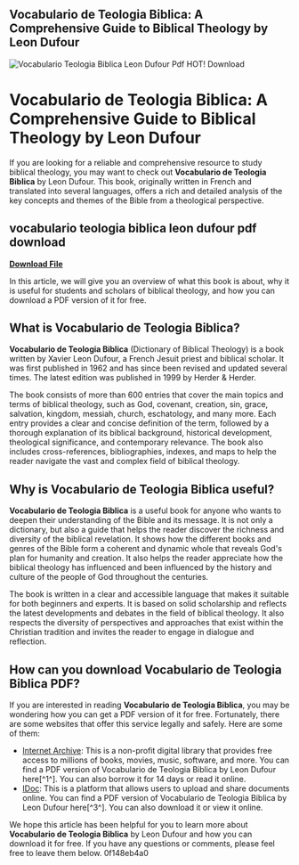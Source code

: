 ## Vocabulario de Teologia Biblica: A Comprehensive Guide to Biblical Theology by Leon Dufour

 
![Vocabulario Teologia Biblica Leon Dufour Pdf HOT! Download](https://secure.gravatar.com/avatar/a1c93d2fb1f51c633bf8c2ed3f5755ab?s=150&d=mm&r=g)

 
# Vocabulario de Teologia Biblica: A Comprehensive Guide to Biblical Theology by Leon Dufour
  
If you are looking for a reliable and comprehensive resource to study biblical theology, you may want to check out **Vocabulario de Teologia Biblica** by Leon Dufour. This book, originally written in French and translated into several languages, offers a rich and detailed analysis of the key concepts and themes of the Bible from a theological perspective.
 
## vocabulario teologia biblica leon dufour pdf download


[**Download File**](https://denirade.blogspot.com/?download=2tLfmN)

  
In this article, we will give you an overview of what this book is about, why it is useful for students and scholars of biblical theology, and how you can download a PDF version of it for free.
  
## What is Vocabulario de Teologia Biblica?
  
**Vocabulario de Teologia Biblica** (Dictionary of Biblical Theology) is a book written by Xavier Leon Dufour, a French Jesuit priest and biblical scholar. It was first published in 1962 and has since been revised and updated several times. The latest edition was published in 1999 by Herder & Herder.
  
The book consists of more than 600 entries that cover the main topics and terms of biblical theology, such as God, covenant, creation, sin, grace, salvation, kingdom, messiah, church, eschatology, and many more. Each entry provides a clear and concise definition of the term, followed by a thorough explanation of its biblical background, historical development, theological significance, and contemporary relevance. The book also includes cross-references, bibliographies, indexes, and maps to help the reader navigate the vast and complex field of biblical theology.
  
## Why is Vocabulario de Teologia Biblica useful?
  
**Vocabulario de Teologia Biblica** is a useful book for anyone who wants to deepen their understanding of the Bible and its message. It is not only a dictionary, but also a guide that helps the reader discover the richness and diversity of the biblical revelation. It shows how the different books and genres of the Bible form a coherent and dynamic whole that reveals God's plan for humanity and creation. It also helps the reader appreciate how the biblical theology has influenced and been influenced by the history and culture of the people of God throughout the centuries.
  
The book is written in a clear and accessible language that makes it suitable for both beginners and experts. It is based on solid scholarship and reflects the latest developments and debates in the field of biblical theology. It also respects the diversity of perspectives and approaches that exist within the Christian tradition and invites the reader to engage in dialogue and reflection.
  
## How can you download Vocabulario de Teologia Biblica PDF?
  
If you are interested in reading **Vocabulario de Teologia Biblica**, you may be wondering how you can get a PDF version of it for free. Fortunately, there are some websites that offer this service legally and safely. Here are some of them:
  
- [Internet Archive](https://archive.org/details/vocabulariodeteo0000leon): This is a non-profit digital library that provides free access to millions of books, movies, music, software, and more. You can find a PDF version of Vocabulario de Teologia Biblica by Leon Dufour here[^1^]. You can also borrow it for 14 days or read it online.
- [IDoc](https://idoc.pub/download/xavier-leon-dufour-vocabulario-de-teologia-biblica-copia-9n0kr2gg734v): This is a platform that allows users to upload and share documents online. You can find a PDF version of Vocabulario de Teologia Biblica by Leon Dufour here[^3^]. You can also download it or view it online.

We hope this article has been helpful for you to learn more about **Vocabulario de Teologia Biblica** by Leon Dufour and how you can download it for free. If you have any questions or comments, please feel free to leave them below.
 0f148eb4a0
